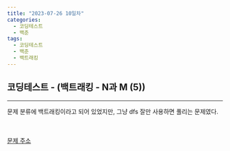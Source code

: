 ```yaml
---
title: "2023-07-26 10일차"
categories:
  - 코딩테스트
  - 백준
tags:
  - 코딩테스트
  - 백준
  - 백트래킹
---
```

<h2>코딩테스트 - (백트래킹 - N과 M (5))</h2>

---
<script src="https://gist.github.com/harimyong/b0f2ee15cba0905fe0af83a8b749ce10.js"></script>
<p>문제 분류에 백트래킹이라고 되어 있었지만, 그냥 dfs 잘만 사용하면 풀리는 문제였다.</p>

<br><br>
<a href="https://www.acmicpc.net/problem/15654">문제 주소<a>
